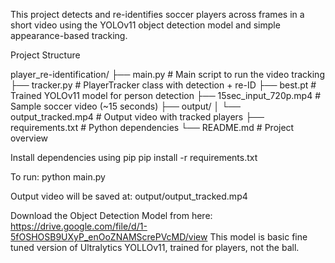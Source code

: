 This project detects and re-identifies soccer players across frames in a short video using the YOLOv11 object detection model and simple appearance-based tracking.


Project Structure

player_re-identification/
├── main.py # Main script to run the video tracking
├── tracker.py # PlayerTracker class with detection + re-ID
├── best.pt # Trained YOLOv11 model for person detection
├── 15sec_input_720p.mp4 # Sample soccer video (~15 seconds)
├── output/
│ └── output_tracked.mp4 # Output video with tracked players
├── requirements.txt # Python dependencies
└── README.md # Project overview


Install dependencies using pip
pip install -r requirements.txt

To run:
python main.py

Output video will be saved at:
output/output_tracked.mp4

Download the Object Detection Model from here:
https://drive.google.com/file/d/1-5fOSHOSB9UXyP_enOoZNAMScrePVcMD/view
This model is basic fine tuned version of Ultralytics YOLLOv11, trained for players, not the ball.
